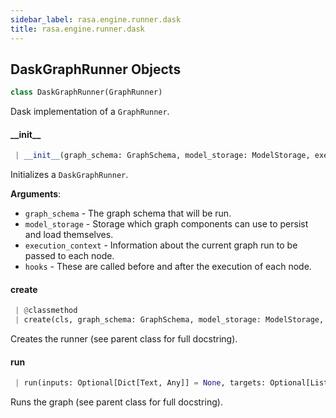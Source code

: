 ```yaml
---
sidebar_label: rasa.engine.runner.dask
title: rasa.engine.runner.dask
---
```

## DaskGraphRunner Objects

```python
class DaskGraphRunner(GraphRunner)
```

Dask implementation of a `GraphRunner`.

#### \_\_init\_\_

```python
 | __init__(graph_schema: GraphSchema, model_storage: ModelStorage, execution_context: ExecutionContext, hooks: Optional[List[GraphNodeHook]] = None) -> None
```

Initializes a `DaskGraphRunner`.

**Arguments**:

- `graph_schema` - The graph schema that will be run.
- `model_storage` - Storage which graph components can use to persist and load
  themselves.
- `execution_context` - Information about the current graph run to be passed to
  each node.
- `hooks` - These are called before and after the execution of each node.

#### create

```python
 | @classmethod
 | create(cls, graph_schema: GraphSchema, model_storage: ModelStorage, execution_context: ExecutionContext, hooks: Optional[List[GraphNodeHook]] = None) -> DaskGraphRunner
```

Creates the runner (see parent class for full docstring).

#### run

```python
 | run(inputs: Optional[Dict[Text, Any]] = None, targets: Optional[List[Text]] = None) -> Dict[Text, Any]
```

Runs the graph (see parent class for full docstring).

